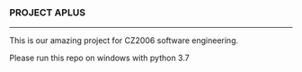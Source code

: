 ### PROJECT APLUS
---

This is our amazing project for CZ2006 software engineering.

Please run this repo on windows with python 3.7
